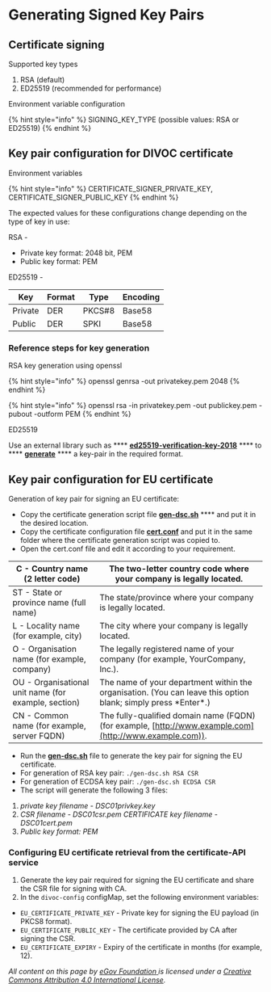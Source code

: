 # Generating Signed Key Pairs

## Certificate signing

Supported key types&#x20;

1. RSA (default)&#x20;
2. ED25519 (recommended for performance)

Environment variable configuration

{% hint style="info" %}
SIGNING\_KEY\_TYPE (possible values: RSA or ED25519)
{% endhint %}

## **Key pair configuration for DIVOC certificate**

Environment variables

{% hint style="info" %}
CERTIFICATE\_SIGNER\_PRIVATE\_KEY, CERTIFICATE\_SIGNER\_PUBLIC\_KEY
{% endhint %}

The expected values for these configurations change depending on the type of key in use:

RSA -

* Private key format: 2048 bit, PEM
* Public key format: PEM&#x20;

ED25519 -

| Key     | Format | Type   | Encoding |
| ------- | ------ | ------ | -------- |
| Private | DER    | PKCS#8 | Base58   |
| Public  | DER    | SPKI   | Base58   |

### **Reference steps for key generation**

RSA key generation using openssl

{% hint style="info" %}
openssl genrsa -out privatekey.pem 2048
{% endhint %}

{% hint style="info" %}
openssl rsa -in privatekey.pem -out publickey.pem -pubout -outform PEM
{% endhint %}

ED25519

Use an external library such as **** [**ed25519-verification-key-2018**](https://github.com/digitalbazaar/ed25519-verification-key-2018/) **** to **** [**generate**](https://github.com/digitalbazaar/ed25519-verification-key-2018#generating-a-new-publicprivate-key-pair) **** a key-pair in the required format.

## **Key pair configuration for EU certificate**

Generation of key pair for signing an EU certificate:

* Copy the certificate generation script file [**gen-dsc.sh**](https://github.com/egovernments/DIVOC/blob/main/scripts/gen-dsc.sh) **** and put it in the desired location.&#x20;
* Copy the certificate configuration file [**cert.conf**](https://github.com/egovernments/DIVOC/blob/main/scripts/cert.conf) and put it in the same folder where the certificate generation script was copied to.
* Open the cert.conf file and edit it according to your requirement.&#x20;

| C - Country name (2 letter code)                     | The two-letter country code where your company is legally located.                                              |
| ---------------------------------------------------- | --------------------------------------------------------------------------------------------------------------- |
| ST - State or province name (full name)              | The state/province where your company is legally located.                                                       |
| L - Locality name (for example, city)                | The city where your company is legally located.                                                                 |
| O - Organisation name (for example, company)         | The legally registered name of your  company (for example, YourCompany, Inc.).                                  |
| OU - Organisational unit name (for example, section) | The name of your department within the organisation. (You can leave this option blank; simply press \*Enter\*.) |
| CN - Common name (for example, server FQDN)          | The fully-qualified domain name (FQDN) (for example, [http://www.example.com](http://www.example.com)).         |

* &#x20;Run the [**gen-dsc.sh**](https://github.com/egovernments/DIVOC/blob/main/scripts/gen-dsc.sh) file to generate the key pair for signing the EU certificate.
* For generation of RSA key pair:  `./gen-dsc.sh RSA CSR`&#x20;
* For generation of ECDSA key pair:  `./gen-dsc.sh ECDSA CSR`
* The script will generate the following 3 files:

1. _private key filename - DSC01privkey.key_&#x20;
2. _CSR filename - DSC01csr.pem CERTIFICATE key filename - DSC01cert.pem_
3. _Public key format: PEM_

### **Configuring EU certificate retrieval from the certificate-API service**

1. Generate the key pair required for signing the EU certificate and share the CSR file for signing with CA.
2. In the `divoc-config` configMap, set the following environment variables:&#x20;

* `EU_CERTIFICATE_PRIVATE_KEY` - Private key for signing the EU payload (in PKCS8 format).
* `EU_CERTIFICATE_PUBLIC_KEY` - The certificate provided by CA after signing the CSR.
* `EU_CERTIFICATE_EXPIRY`  - Expiry of the certificate in months (for example, 12).



_All content on this page by_ [_eGov Foundation_ ](https://egov.org.in/)_is licensed under a_ [_Creative Commons Attribution 4.0 International License_](http://creativecommons.org/licenses/by/4.0/)_._

